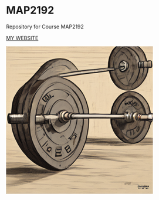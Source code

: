 # MAP2192
Repository for Course MAP2192

[MY WEBSITE](https://github.com/MalB88-eng/MAP2192/blob/main/index.html)

<img src ="https://raw.githubusercontent.com/MalB88-eng/MAP2192/main/Barbell.png" width = 400>

